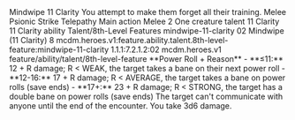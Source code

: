 <ability>
  <name>Mindwipe</name>
  <cost>11 Clarity</cost>
  <flavor>You attempt to make them forget all their training.</flavor>
  <keywords>
    <keyword>Melee</keyword>
    <keyword>Psionic</keyword>
    <keyword>Strike</keyword>
    <keyword>Telepathy</keyword>
  </keywords>
  <type>Main action</type>
  <distance>Melee 2</distance>
  <target>One creature</target>
  <metadata>
    <class>talent</class>
    <cost>11 Clarity</cost>
    <cost_amount>11</cost_amount>
    <cost_resource>Clarity</cost_resource>
    <feature_type>ability</feature_type>
    <file_dpath>Talent/8th-Level Features</file_dpath>
    <item_id>mindwipe-11-clarity</item_id>
    <item_index>02</item_index>
    <item_name>Mindwipe (11 Clarity)</item_name>
    <level>8</level>
    <scc>mcdm.heroes.v1:feature.ability.talent.8th-level-feature:mindwipe-11-clarity</scc>
    <scdc>1.1.1:7.2.1.2:02</scdc>
    <source>mcdm.heroes.v1</source>
    <type>feature/ability/talent/8th-level-feature</type>
  </metadata>
  <effects>
    <effect type="mundane">**Power Roll + Reason**
- **≤11:** 12 + R damage; R &lt; WEAK, the target takes a bane on their next power roll
- **12-16:** 17 + R damage; R &lt; AVERAGE, the target takes a bane on power rolls (save ends)
- **17+:** 23 + R damage; R &lt; STRONG, the target has a double bane on power rolls (save ends)</effect>
    <effect type="mundane">The target can&apos;t communicate with anyone until the end of the encounter.</effect>
    <effect type="mundane" name="Strained">You take 3d6 damage.</effect>
  </effects>
</ability>
